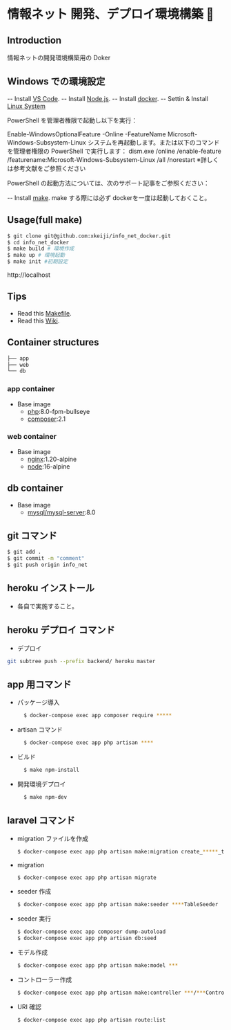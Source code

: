 # 情報ネット 開発、デプロイ環境構築 🐳

## Introduction

情報ネットの開発環境構築用の Doker

## Windows での環境設定

--  Install [VS Code](https://code.visualstudio.com/).
--  Install [Node.js](https://qiita.com/echolimitless/items/83f8658cf855de04b9ce).
--  Install [docker](https://www.docker.com/get-started).
--  Settin & Install [Linux System](https://tech.manafukurou.com/article/docker-for-windows/)

PowerShell を管理者権限で起動し以下を実行：

Enable-WindowsOptionalFeature -Online -FeatureName Microsoft-Windows-Subsystem-Linux
システムを再起動します。または以下のコマンドを管理者権限の PowerShell で実行します：
dism.exe /online /enable-feature /featurename:Microsoft-Windows-Subsystem-Linux /all /norestart
※詳しくは参考文献をご参照ください

PowerShell の起動方法については、次のサポート記事をご参照ください：


--  Install [make](https://beyondjapan.com/blog/2020/10/makefile-docker/#Make).
    make する際には必ず dockerを一度は起動しておくこと。




## Usage(full make)

```bash
$ git clone git@github.com:xkeiji/info_net_docker.git
$ cd info_net_docker
$ make build # 環境作成
$ make up # 環境起動
$ make init #初期設定
```

http://localhost

## Tips

-   Read this [Makefile](https://github.com/ucan-lab/docker-laravel/blob/main/Makefile).
-   Read this [Wiki](https://github.com/ucan-lab/docker-laravel/wiki).

## Container structures

```bash
├── app
├── web
└── db
```

### app container

-   Base image
    -   [php](https://hub.docker.com/_/php):8.0-fpm-bullseye
    -   [composer](https://hub.docker.com/_/composer):2.1

### web container

-   Base image
    -   [nginx](https://hub.docker.com/_/nginx):1.20-alpine
    -   [node](https://hub.docker.com/_/node):16-alpine

## db container

-   Base image
    -   [mysql/mysql-server](https://hub.docker.com/r/mysql/mysql-server):8.0


## git コマンド

```bash
$ git add .
$ git commit -m "comment"
$ git push origin info_net
```

## heroku インストール

-   各自で実施すること。

## heroku デプロイ コマンド

- デプロイ
```bash
git subtree push --prefix backend/ heroku master
```

## app 用コマンド

-   パッケージ導入

    ```bash
      $ docker-compose exec app composer require *****
    ```

-   artisan コマンド
    ```bash
      $ docker-compose exec app php artisan ****
    ```
-   ビルド
    ```bash
      $ make npm-install
    ```
-   開発環境デプロイ
    ```bash
      $ make npm-dev
    ```

## laravel コマンド

-   migration ファイルを作成

    ```bash
    $ docker-compose exec app php artisan make:migration create_*****_table --create=****
    ```

-   migration

    ```bash
    $ docker-compose exec app php artisan migrate
    ```

-   seeder 作成
    ```bash
    $ docker-compose exec app php artisan make:seeder ****TableSeeder
    ```
-   seeder 実行
    ```bash
    $ docker-compose exec app composer dump-autoload
    $ docker-compose exec app php artisan db:seed
    ```
-   モデル作成
    ```bash
    $ docker-compose exec app php artisan make:model ***
    ```
-   コントローラー作成
    ```bash
    $ docker-compose exec app php artisan make:controller ***/***Controller
    ```
-   URI 確認
    ```bash
    $ docker-compose exec app php artisan route:list
    ```
